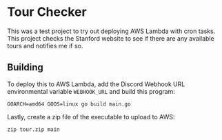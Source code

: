 # Tour Checker
This was a test project to try out deploying AWS Lambda with cron tasks. This project checks the Stanford website to see if there are any available tours and notifies me if so.

## Building

To deploy this to AWS Lambda, add the Discord Webhook URL environmental variable `WEBHOOK_URL` and build this program:

```
GOARCH=amd64 GOOS=linux go build main.go
```
Lastly, create a zip file of the executable to upload to AWS:

```
zip tour.zip main
```

